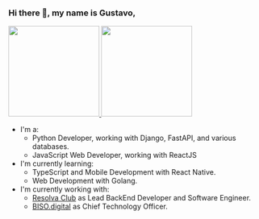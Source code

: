 ### Hi there 👋, my name is Gustavo,

<!--
**gustcorrea/gustcorrea** is a ✨ _special_ ✨ repository because its `README.md` (this file) appears on your GitHub profile.

Here are some ideas to get you started:

- 🔭 I’m currently working on ...
- 🌱 I’m currently learning ...
- 👯 I’m looking to collaborate on ...
- 🤔 I’m looking for help with ...
- 💬 Ask me about ...
- 📫 How to reach me: ...
- 😄 Pronouns: ...
- ⚡ Fun fact: ...
-->


<div>
  <a href="https://github.com/gustcorrea">
  <img height="180em" src="https://github-readme-stats.vercel.app/api?username=gustcorrea&show_icons=true&theme=tokyonight&include_all_commits=true&count_private=true"/>
  <img height="180em" src="https://github-readme-stats.vercel.app/api/top-langs/?username=gustcorrea&layout=compact&langs_count=7&theme=tokyonight"/>
  </a>
</div>
  

  - I'm a:
    - Python Developer, working with Django, FastAPI, and various databases.
    - JavaScript Web Developer, working with ReactJS
  - I'm currently learning:
    - TypeScript and Mobile Development with React Native.
    - Web Development with Golang.
  - I'm currently working with:
    - [Resolva Club](https://www.resolvaclub.com) as Lead BackEnd Developer and Software Engineer.
    - [BISO.digital](https://www.biso.digital) as Chief Technology Officer.
